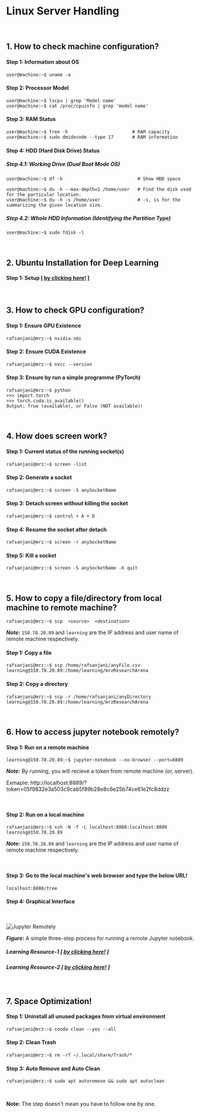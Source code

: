 # Linux Server Handling

&nbsp;

## 1. How to check machine configuration?

#### Step 1: Information about OS
```console
user@machine:~$ uname -a
```

#### Step 2: Processor Model
```console
user@machine:~$ lscpu | grep 'Model name'
user@machine:~$ cat /proc/cpuinfo | grep 'model name'
```


#### Step 3: RAM Status
```console
user@machine:~$ free -h                        # RAM capacity
user@machine:~$ sudo dmidecode --type 17       # RAM information
```

#### Step 4: HDD (Hard Disk Drive) Status

##### Step 4.1: Working Drive (Dual Boot Mode OS)
```console
user@machine:~$ df -h                            # Show HDD space

user@machine:~$ du -h --max-depth=1 /home/user   # Find the disk used for the particular location.
user@machine:~$ du -h -s /home/user              # -s, is for the summarizing the given location size.
```

##### Step 4.2: Whole HDD Information (Identifying the Partition Type)
```console
user@machine:~$ sudo fdisk -l
```

&nbsp;

## 2. Ubuntu Installation for Deep Learning 
#### Step 1: Setup [ [by clicking here!](https://lambdalabs.com/lambda-stack-deep-learning-software) ]

&nbsp;

## 3. How to check GPU configuration?

#### Step 1: Ensure GPU Existence
```console
rafsanjani@mrz:~$ nvidia-smi
```
#### Step 2: Ensure CUDA Existence
```console
rafsanjani@mrz:~$ nvcc --version
```
#### Step 3: Ensure by run a simple programme (PyTorch)
```console
rafsanjani@mrz:~$ python
>>> import torch
>>> torch.cuda.is_available()
Output: True (available), or False (NOT available)!
```

&nbsp;

## 4. How does screen work?

#### Step 1: Current status of the running socket(s)
```console
rafsanjani@mrz:~$ screen -list
```

#### Step 2: Generate a socket
```console
rafsanjani@mrz:~$ screen -S anySocketName
```

#### Step 3: Detach screen without killing the socket
```console
rafsanjani@mrz:~$ control + A + D 
```

#### Step 4: Resume the socket after detach
```console
rafsanjani@mrz:~$ screen -r anySocketName
```

#### Step 5: Kill a socket
```console
rafsanjani@mrz:~$ screen -S anySocketName -X quit
```

&nbsp;

## 5. How to copy a file/directory from local machine to remote machine?

```console
rafsanjani@mrz:~$ scp  <source>  <destination>
```
***Note:*** `150.78.20.89` and `learning` are the IP address and user name of remote machine respectively.

#### Step 1: Copy a file 
```console
rafsanjani@mrz:~$ scp /home/rafsanjani/anyFile.csv learning@150.78.20.89:/home/learning/mrzResearchArena
```

#### Step 2: Copy a directory
```console
rafsanjani@mrz:~$ scp -r /home/rafsanjani/anyDirectory learning@150.78.20.89:/home/learning/mrzResearchArena
```
&nbsp;

## 6. How to access jupyter notebook remotely?

#### Step 1: Run on a remote machine ####
```console
learning@150.78.20.89:~$ jupyter-notebook --no-browser --port=8889 
```
***Note:*** By running, you will recieve a token from remote machine (or, server). 

Exmaple: http://localhost:8889/?token=05f9832e3a503c9cab5f89b28e8c6e25b74ce61e2fc8ddzz

&nbsp;

#### Step 2: Run on a local machine ####
```console
rafsanjani@mrz:~$ ssh -N -f -L localhost:8888:localhost:8889 learning@150.78.20.89
```
***Note:*** `150.78.20.89` and `learning` are the IP address and user name of remote machine respectively.

&nbsp;

#### Step 3: Go to the local machine's web browser and type the below URL! ####
```console
localhost:8888/tree
```

#### Step 4: Graphical Interface ####

&nbsp;

![Jupyter Remotely](https://github.com/mrzResearchArena/Linux-Documentation/blob/master/jupyternotebook.png)

***Figure:*** A simple three-step process for running a remote Jupyter notebook.

##### Learning Resource-1 [ [by clicking here!](https://ljvmiranda921.github.io/notebook/2018/01/31/running-a-jupyter-notebook/) ]
##### Learning Resource-2 [ [by clicking here!](https://amber-md.github.io/pytraj/latest/tutorials/remote_jupyter_notebook/) ]

&nbsp;

## 7. Space Optimization!

#### Step 1: Uninstall all unused packages from virtual environment ####
```console
rafsanjani@mrz:~$ conda clean --yes --all
```

#### Step 2: Clean Trash ####
```console
rafsanjani@mrz:~$ rm -rf ~/.local/share/Trash/* 
```

#### Step 3: Auto Remove and Auto Clean ####
```console
rafsanjani@mrz:~$ sudo apt autoremove && sudo apt autoclean 
```

&nbsp;
&nbsp;

**Note:** The step doesn't mean you have to follow one by one.
